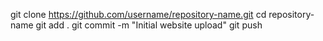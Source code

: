 git clone https://github.com/username/repository-name.git
cd repository-name
git add .
git commit -m "Initial website upload"
git push
